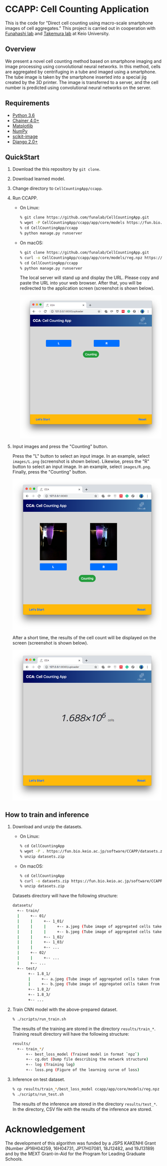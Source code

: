 # CCAPP: Cell Counting Application

This is the code for "Direct cell counting using macro-scale
smartphone images of cell aggregates."  This project is carried out
in cooperation with [Funahashi lab](https://fun.bio.keio.ac.jp/) and
[Takemura lab](http://www.takemura.mech.keio.ac.jp/) at Keio
University.


## Overview

We present a novel cell counting method based on smartphone imaging
and image processing using convolutional neural networks. In this
method, cells are aggregated by centrifuging in a tube and imaged
using a smartphone. The tube image is taken by the smartphone inserted
into a special jig created by the 3D printer. The image is transferred
to a server, and the cell number is predicted using convolutional
neural networks on the server.


## Requirements

- [Python 3.6](https://docs.python.org/3.6/)
- [Chainer 4.0+](https://chainer.org/)
- [Matplotlib](https://matplotlib.org/)
- [NumPy](http://www.numpy.org)
- [scikit-image](http://scikit-image.org/)
- [Django 2.0+](https://www.djangoproject.com/)


## QuickStart

1. Download the this repository by `git clone`.
2. Download learned model.
3. Change directory to `CellCountingApp/ccapp`.
4. Run CCAPP.
    - On Linux:

        ```sh
        % git clone https://github.com/funalab/CellCountingApp.git
        % wget -P CellCountingApp/ccapp/app/core/models https://fun.bio.keio.ac.jp/software/CCAPP/reg.npz
        % cd CellCountingApp/ccapp
        % python manage.py runserver
        ```

    - On macOS:

        ```sh
        % git clone https://github.com/funalab/CellCountingApp.git
        % curl -o CellCountingApp/ccapp/app/core/models/reg.npz https://fun.bio.keio.ac.jp/software/CCAPP/reg.npz
        % cd CellCountingApp/ccapp
        % python manage.py runserver
        ```

        The local server will stand up and display the URL. Please
        copy and paste the URL into your web browser. After that, you
        will be redirected to the application screen (screenshot is
        shown below).

        ![quick_start](images/ccapp_start.png)


5. Input images and press the "Counting" button.

   Press the "L" button to select an input image. In an example,
   select `images/L.png` (screenshot is shown below). Likewise, press
   the "R" button to select an input image. In an example, select
   `images/R.png`. Finally, press the "Counting" button.

   ![quick_start](images/ccapp_input.png)
   
   After a short time, the results of the cell count will be displayed
   on the screen (screenshot is shown below).

   ![quick_start](images/ccapp_result.png)
   



## How to train and inference


1. Download and unzip the datasets.

    - On Linux:

        ```sh
        % cd CellCountingApp
        % wget -P . https://fun.bio.keio.ac.jp/software/CCAPP/datasets.zip
        % unzip datasets.zip
        ```

    - On macOS:

        ```sh
        % cd CellCountingApp
        % curl -o datasets.zip https://fun.bio.keio.ac.jp/software/CCAPP/datasets.zip
        % unzip datasets.zip
        ```

    Datasets directory will have the following structure:

    ```sh
    datasets/
      +-- train/
      |     +-- 01/
      |     |     +-- 1_01/
      |     |     |     +-- a.jpeg (Tube image of aggregated cells taken from the left side)
      |     |     |     +-- b.jpeg (Tube image of aggregated cells taken from the right side)
      |     |     +-- 1_02/
      |     |     +-- 1_03/
      |     |     +-- ...
      |     +-- 02/
      |     |     +-- ...
      |     +-- ...
      +-- test/
           +-- 1.8_1/
           |     +-- a.jpeg (Tube image of aggregated cells taken from the left side)
           |     +-- b.jpeg (Tube image of aggregated cells taken from the right side)
           +-- 1.8_2/
           +-- 1.8_3/
           +-- ...
    ```

2. Train CNN model with the above-prepared dataset.

    ```sh
    % ./scripts/run_train.sh
    ```
    The results of the training are stored in the directory `results/train_*`.
    Training result directory will have the following structure:

    ```sh
    results/
      +-- train_*/
          +-- best_loss_model (Trained model in format `npz`)
          +-- cg.dot (Dump file describing the network structure)
          +-- log (Training log)
          +-- loss.png (Figure of the learning curve of loss)
    ```


3. Inference on test dataset.

    ```sh
    % cp results/train_*/best_loss_model ccapp/app/core/models/reg.npz
    % ./scripts/run_test.sh
    ```

    The results of the inference are stored in the directory `results/test_*`.
    In the directory, CSV file with the results of the inference are stored.



# Acknowledgement

The development of this algorithm was funded by a JSPS KAKENHI Grant (Number JP16H04259, 16H04731, JP17H07081, 18J12482, and 19J13189)
and by the MEXT Grant-in-Aid for the Program for Leading Graduate Schools.